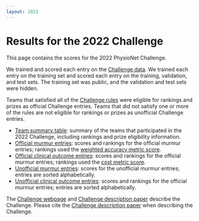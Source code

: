 ```yaml
---
layout: 2022
---
```


# Results for the 2022 Challenge

This page contains the scores for the 2022 PhysioNet Challenge.

We trained and scored each entry on the [Challenge data](../#data). We trained each entry on the training set and scored each entry on the training, validation, and test sets. The training set was public, and the validation and test sets were hidden.

Teams that satisfied all of the [Challenge rules](../#rules) were eligible for rankings and prizes as official Challenge entries. Teams that did not satisfy one or more of the rules are not eligible for rankings or prizes as unofficial Challenge entries.

- [Team summary table](summary.tsv): summary of the teams that participated in the 2022 Challenge, including rankings and prize eligibility information.
- [Official murmur entries](official_murmur_scores.tsv): scores and rankings for the official murmur entries; rankings used the [weighted accuracy metric score](../#scoring).
- [Official clinical outcome entries](official_outcome_scores.tsv): scores and rankings for the official murmur entries; rankings used the [cost metric score](../#scoring).
- [Unofficial murmur entries](unofficial_murmur_scores.tsv): scores for the unofficial murmur entries; entries are sorted alphabetically.
- [Unofficial clinical outcome entries](unofficial_outcome_scores.tsv): scores and rankings for the official murmur entries; entries are sorted alphabetically.

The [Challenge webpage](../) and [Challenge description paper](../papers/) describe the Challenge. Please cite the [Challenge description paper](../papers/) when describing the Challenge. 
